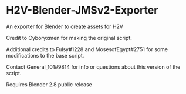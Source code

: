 # H2V-Blender-JMSv2-Exporter
An exporter for Blender to create assets for H2V

Credit to Cyboryxmen for making the original script. 

Additional credits to Fulsy#1228 and MosesofEgypt#2751 for some modifications to the base script.

Contact General_101#9814 for info or questions about this version of the script.

Requires Blender 2.8 public release